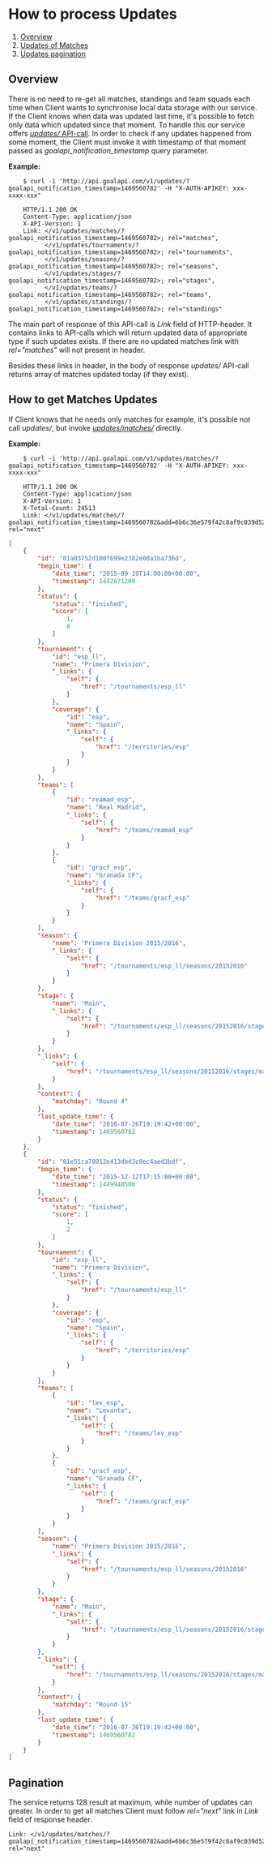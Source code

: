 # How to process Updates

1. [Overview](#overview)
1. [Updates of Matches](#matches-updates)
1. [Updates pagination](#Pagination)


## Overview 

There is no need to re-get all matches, standings and team squads each time when Client wants to synchronise local data storage with our service.  
If the Client knows when data was updated last time, it's possible to fetch only data which updated since that moment. 
To handle this our service offers [_updates/_ API-call](./../api-calls.md#updates). 
In order to check if any updates happened from some moment, the Client must invoke it with timestamp of that moment passed as _goalapi_notification_timestamp_ query parameter. 

**Example:**
```shell
    $ curl -i 'http://api.goalapi.com/v1/updates/?goalapi_notification_timestamp=1469560782' -H "X-AUTH-APIKEY: xxx-xxxx-xxx"

    HTTP/1.1 200 OK
    Content-Type: application/json
    X-API-Version: 1
    Link: </v1/updates/matches/?goalapi_notification_timestamp=1469560782>; rel="matches",  
          </v1/updates/tournaments/?goalapi_notification_timestamp=1469560782>; rel="tournaments",  
          </v1/updates/seasons/?goalapi_notification_timestamp=1469560782>; rel="seasons",  
          </v1/updates/stages/?goalapi_notification_timestamp=1469560782>; rel="stages",  
          </v1/updates/teams/?goalapi_notification_timestamp=1469560782>; rel="teams",  
          </v1/updates/standings/?goalapi_notification_timestamp=1469560782>; rel="standings"
```

The main part of response of this API-call is _Link_ field of HTTP-header. 
It contains links to API-calls which will return updated data of appropriate type if such updates exists. 
If there are no updated matches link with _rel="matches"_ will not present in header. 

Besides these links in header,  in the body of response _updates/_ API-call returns array of matches updated today (if they exist).  


## How to get Matches Updates

If Client knows that he needs only matches for example, it's possible not call _updates/_, 
but invoke [_updates/matches/_](./../api-calls.md#updates-by-data-types) directly.

**Example:**
```shell
    $ curl -i 'http://api.goalapi.com/v1/updates/matches/?goalapi_notification_timestamp=1469560782' -H "X-AUTH-APIKEY: xxx-xxxx-xxx"
    
    HTTP/1.1 200 OK
    Content-Type: application/json
    X-API-Version: 1
    X-Total-Count: 24513
    Link: </v1/updates/matches/?goalapi_notification_timestamp=1469560782&add=6b6c36e579f42c8af9c039d527258b28>; rel="next"
```
```json 
[
    {
        "id": "01a03752d100f699e2382e0da1ba736d",
        "begin_time": {
            "date_time": "2015-09-19T14:00:00+00:00",
            "timestamp": 1442671200
        },
        "status": {
            "status": "finished",
            "score": [
                1,
                0
            ]
        },
        "tournament": {
            "id": "esp_ll",
            "name": "Primera Division",
            "_links": {
                "self": {
                    "href": "/tournaments/esp_ll"
                }
            },
            "coverage": {
                "id": "esp",
                "name": "Spain",
                "_links": {
                    "self": {
                        "href": "/territories/esp"
                    }
                }
            }
        },
        "teams": [
            {
                "id": "reamad_esp",
                "name": "Real Madrid",
                "_links": {
                    "self": {
                        "href": "/teams/reamad_esp"
                    }
                }
            },
            {
                "id": "gracf_esp",
                "name": "Granada CF",
                "_links": {
                    "self": {
                        "href": "/teams/gracf_esp"
                    }
                }
            }
        ],
        "season": {
            "name": "Primera Division 2015/2016",
            "_links": {
                "self": {
                    "href": "/tournaments/esp_ll/seasons/20152016"
                }
            }
        },
        "stage": {
            "name": "Main",
            "_links": {
                "self": {
                    "href": "/tournaments/esp_ll/seasons/20152016/stages/main"
                }
            }
        },
        "_links": {
            "self": {
                "href": "/tournaments/esp_ll/seasons/20152016/stages/main/matches/01a03752d100f699e2382e0da1ba736d"
            }
        },
        "context": {
            "matchday": "Round 4"
        },
        "last_update_time": {
            "date_time": "2016-07-26T19:19:42+00:00",
            "timestamp": 1469560782
        }
    },
    {
        "id": "01e51ca78912e413dbd3c0ec4aed3bdf",
        "begin_time": {
            "date_time": "2015-12-12T17:15:00+00:00",
            "timestamp": 1449940500
        },
        "status": {
            "status": "finished",
            "score": [
                1,
                2
            ]
        },
        "tournament": {
            "id": "esp_ll",
            "name": "Primera Division",
            "_links": {
                "self": {
                    "href": "/tournaments/esp_ll"
                }
            },
            "coverage": {
                "id": "esp",
                "name": "Spain",
                "_links": {
                    "self": {
                        "href": "/territories/esp"
                    }
                }
            }
        },
        "teams": [
            {
                "id": "lev_esp",
                "name": "Levante",
                "_links": {
                    "self": {
                        "href": "/teams/lev_esp"
                    }
                }
            },
            {
                "id": "gracf_esp",
                "name": "Granada CF",
                "_links": {
                    "self": {
                        "href": "/teams/gracf_esp"
                    }
                }
            }
        ],
        "season": {
            "name": "Primera Division 2015/2016",
            "_links": {
                "self": {
                    "href": "/tournaments/esp_ll/seasons/20152016"
                }
            }
        },
        "stage": {
            "name": "Main",
            "_links": {
                "self": {
                    "href": "/tournaments/esp_ll/seasons/20152016/stages/main"
                }
            }
        },
        "_links": {
            "self": {
                "href": "/tournaments/esp_ll/seasons/20152016/stages/main/matches/01e51ca78912e413dbd3c0ec4aed3bdf"
            }
        },
        "context": {
            "matchday": "Round 15"
        },
        "last_update_time": {
            "date_time": "2016-07-26T19:19:42+00:00",
            "timestamp": 1469560782
        }
    }
]
```
## Pagination
The service returns 128 result at maximum, while number of updates can greater. 
In order to get all matches Client must follow _rel="next"_ link in _Link_ field of response header.   

```
Link: </v1/updates/matches/?goalapi_notification_timestamp=1469560782&add=6b6c36e579f42c8af9c039d527258b28>; rel="next"
```
